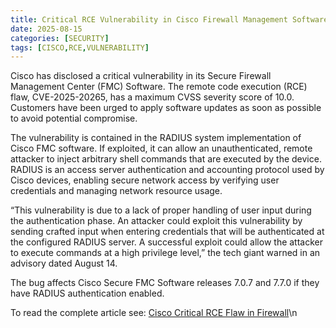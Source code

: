 ```yaml
---
title: Critical RCE Vulnerability in Cisco Firewall Management Software Under Active Exploitation
date: 2025-08-15
categories: [SECURITY]
tags: [CISCO,RCE,VULNERABILITY]
---
```


Cisco has disclosed a critical vulnerability in its Secure Firewall Management Center (FMC) Software. The remote code execution (RCE) flaw, CVE-2025-20265, has a maximum CVSS severity score of 10.0. Customers have been urged to apply software updates as soon as possible to avoid potential compromise.

The vulnerability is contained in the RADIUS system implementation of Cisco FMC software. If exploited, it can allow an unauthenticated, remote attacker to inject arbitrary shell commands that are executed by the device. RADIUS is an access server authentication and accounting protocol used by Cisco devices, enabling secure network access by verifying user credentials and managing network resource usage.

“This vulnerability is due to a lack of proper handling of user input during the authentication phase. An attacker could exploit this vulnerability by sending crafted input when entering credentials that will be authenticated at the configured RADIUS server. A successful exploit could allow the attacker to execute commands at a high privilege level,” the tech giant warned in an advisory dated August 14.

The bug affects Cisco Secure FMC Software releases 7.0.7 and 7.7.0 if they have RADIUS authentication enabled.

To read the complete article see: [Cisco Critical RCE Flaw in Firewall](https://www.infosecurity-magazine.com/news/cisco-critical-rce-flaw-firewall/)\n